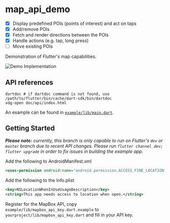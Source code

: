 # map_api_demo

- [x] Display predefined POIs (points of interest) and act on taps
- [x] Add/remove POIs
- [x] Fetch and render directions between the POIs
- [x] Handle actions (e.g. tap, long press)
- [ ] Move existing POIs

Demonstration of Flutter's map capabilities.

![Demo Implementation](demo.gif)

## API references

```shell
dartdoc # if dartdoc command is not found, use /path/to/flutter/bin/cache/dart-sdk/bin/dartdoc
xdg-open doc/api/index.html
```

An example can be found in [`example/lib/main.dart`](example/lib/main.dart).

## Getting Started

***Please note:** currently, this branch is only capable to run on Flutter's `dev` or `master` branch due to recent API changes. Please run `flutter channel dev; flutter upgrade` in order to fix issues in building the example app.*

Add the following to AndroidManifest.xml

```xml
<uses-permission android:name="android.permission.ACCESS_FINE_LOCATION" />
```

Add the following to the Info.plist
```xml
<key>NSLocationWhenInUseUsageDescription</key>
<string>This app needs access to location when open.</string>
```

Register for the MapBox API, copy `example/lib/mapbox_api_key.dart.example` to `yourproject/lib/mapbox_api_key.dart` and fill in your API key.
